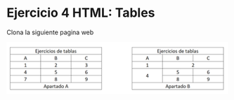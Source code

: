 # Ejercicio 4 HTML: Tables

Clona la siguiente pagina web

![Enunciado](../Enunciados/Enunciado_HTML_4.png)